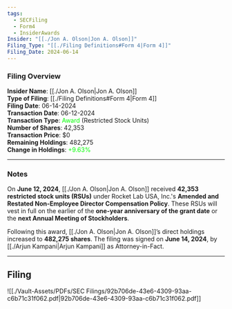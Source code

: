 ```yaml
---
tags:
  - SECFiling
  - Form4
  - InsiderAwards
Insider: "[[./Jon A. Olson|Jon A. Olson]]"
Filing_Type: "[[./Filing Definitions#Form 4|Form 4]]"
Filing_Date: 2024-06-14
---
```


### Filing Overview

**Insider Name**: [[./Jon A. Olson|Jon A. Olson]]  
**Type of Filing**: [[./Filing Definitions#Form 4|Form 4]]  
**Filing Date**: 06-14-2024  
**Transaction Date**: 06-12-2024  
**Transaction Type**: <span style="color:lime">Award</span> (Restricted Stock Units)  
**Number of Shares**: 42,353  
**Transaction Price**: $0  
**Remaining Holdings**: 482,275  
**Change in Holdings**: <span style="color:lime">+9.63%</span>

---

### Notes

On **June 12, 2024**, [[./Jon A. Olson|Jon A. Olson]] received **42,353 restricted stock units (RSUs)** under Rocket Lab USA, Inc.'s **Amended and Restated Non-Employee Director Compensation Policy**. These RSUs will vest in full on the earlier of the **one-year anniversary of the grant date** or the **next Annual Meeting of Stockholders**.

Following this award, [[./Jon A. Olson|Jon A. Olson]]’s direct holdings increased to **482,275 shares**. The filing was signed on **June 14, 2024**, by [[./Arjun Kampani|Arjun Kampani]] as Attorney-in-Fact.

---

## Filing

![[./Vault-Assets/PDFs/SEC Filings/92b706de-43e6-4309-93aa-c6b71c31f062.pdf|92b706de-43e6-4309-93aa-c6b71c31f062.pdf]]
